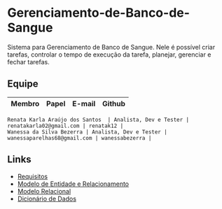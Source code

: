 # Gerenciamento-de-Banco-de-Sangue

Sistema para Gerenciamento de Banco de Sangue. Nele é possível criar tarefas, controlar o tempo de execução da tarefa, planejar, gerenciar e fechar tarefas.

## Equipe

Membro | Papel | E-mail | Github |
| --------- | --------- | --------- | --------- |
    
    Renata Karla Araújo dos Santos  | Analista, Dev e Tester | renatakarla02@gmail.com | renatak12 |
    Wanessa da Silva Bezerra | Analista, Dev e Tester | wanessaparelhas68@gmail.com | wanessabezerra |

## Links

* [Requisitos](<https://github.com/wanessabezerra/Gerenciamento-de-Banco-de-Sangue/blob/52a2fb7cebc539e09cfbda1052f355088057c70a/docs/REQUISITOS.md>)
* [Modelo de Entidade e Relacionamento](<https://github.com/wanessabezerra/Gerenciamento-de-Banco-de-Sangue/blob/569b23f240368cd0c5c2298bf841f15d7f3e00e7/docs/MODELO_ER.md>)
* [Modelo Relacional](<https://github.com/wanessabezerra/Gerenciamento-de-Banco-de-Sangue/blob/8a8d65ddb878cc06067edc94d204e4f508ae0fc5/docs/MODELO_R.md>)
* [Dicionário de Dados](<https://github.com/wanessabezerra/Gerenciamento-de-Banco-de-Sangue/blob/09955ca3cd91ab7e10fec18c6765274ecfd49831/docs/DICIONARIO_DADOS.md>)
